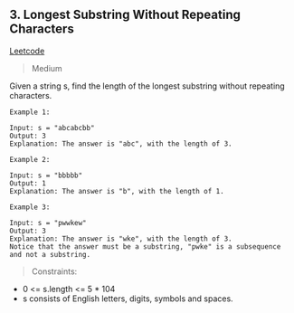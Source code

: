 ## 3. Longest Substring Without Repeating Characters

[Leetcode](https://leetcode.com/problems/longest-substring-without-repeating-characters/description/)

> Medium

Given a string s, find the length of the longest 
substring
 without repeating characters.

 
```
Example 1:

Input: s = "abcabcbb"
Output: 3
Explanation: The answer is "abc", with the length of 3.
```

```
Example 2:

Input: s = "bbbbb"
Output: 1
Explanation: The answer is "b", with the length of 1.
```

```
Example 3:

Input: s = "pwwkew"
Output: 3
Explanation: The answer is "wke", with the length of 3.
Notice that the answer must be a substring, "pwke" is a subsequence and not a substring.
``` 

> Constraints:

 - 0 <= s.length <= 5 * 104
 - s consists of English letters, digits, symbols and spaces.